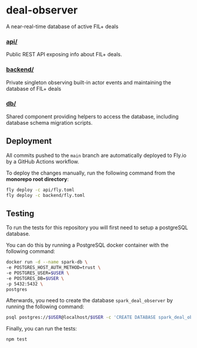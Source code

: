 # deal-observer

A near-real-time database of active FIL+ deals

### [api/](./api/)

Public REST API exposing info about FIL+ deals.

### [backend/](./backend/)

Private singleton observing built-in actor events and maintaining the database
of FIL+ deals

### [db/](./db/)

Shared component providing helpers to access the database, including database
schema migration scripts.

## Deployment

All commits pushed to the `main` branch are automatically deployed to Fly.io by
a GitHub Actions workflow.

To deploy the changes manually, run the following command from the **monorepo
root directory**:

```bash
fly deploy -c api/fly.toml
fly deploy -c backend/fly.toml
```

## Testing

To run the tests for this repository you will first need to setup a postgreSQL
database.

You can do this by running a PostgreSQL docker container with the following
command:

```bash
docker run -d --name spark-db \
-e POSTGRES_HOST_AUTH_METHOD=trust \
-e POSTGRES_USER=$USER \
-e POSTGRES_DB=$USER \
-p 5432:5432 \
postgres
```

Afterwards, you need to create the database `spark_deal_observer` by running the
following command:

```bash
psql postgres://$USER@localhost/$USER -c 'CREATE DATABASE spark_deal_observer'
```

Finally, you can run the tests:

```
npm test
```
